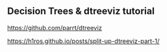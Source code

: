 ## Decision Trees & dtreeviz tutorial

https://github.com/parrt/dtreeviz

https://h1ros.github.io/posts/split-up-dtreeviz-part-1/
